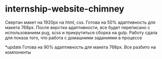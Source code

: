 # internship-website-chimney

Свертан макет на 1920px на html, css. Готова на 50% адаптивность для макета 768px. После верстки адаптивности, все будет переписано с использованием pug, scss и прикрутиться сборка на gulp. Работу сдала для показа того, что работа с домашними заданиями в процессе

*update
Готова на 90% адаптивность для макета 768px. Все разбито на компоненты